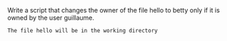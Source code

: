 Write a script that changes the owner of the file hello to betty only if it is owned by the user guillaume.

    The file hello will be in the working directory


